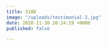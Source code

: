 ```yaml
---
title: SIAD
image: "/uploads/testimonial-2.jpg"
date: 2018-11-30 20:24:19 +0000
published: false

---
```

